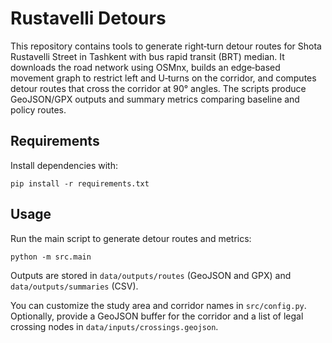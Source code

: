 # Rustavelli Detours

This repository contains tools to generate right‑turn detour routes for Shota Rustavelli Street in Tashkent with bus rapid transit (BRT) median. It downloads the road network using OSMnx, builds an edge‑based movement graph to restrict left and U‑turns on the corridor, and computes detour routes that cross the corridor at 90° angles. The scripts produce GeoJSON/GPX outputs and summary metrics comparing baseline and policy routes.

## Requirements

Install dependencies with:

```
pip install -r requirements.txt
```

## Usage

Run the main script to generate detour routes and metrics:

```
python -m src.main
```

Outputs are stored in `data/outputs/routes` (GeoJSON and GPX) and `data/outputs/summaries` (CSV).

You can customize the study area and corridor names in `src/config.py`. Optionally, provide a GeoJSON buffer for the corridor and a list of legal crossing nodes in `data/inputs/crossings.geojson`.

